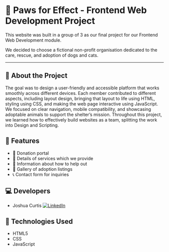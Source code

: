 # 🐾 Paws for Effect - Frontend Web Development Project

This website was built in a group of 3 as our final project for our Frontend Web Development module.

We decided to choose a fictional non-profit organisation dedicated to the care, rescue, and adoption of dogs and cats.

---

## 📌 About the Project

The goal was to design a user-friendly and accessible platform that works smoothly across different devices. Each member
contributed to different aspects, including layout design, bringing that layout to life using HTML, styling using CSS, and making the web page
interactive using JavaScript. We focused on clear navigation, mobile
compatibility, and showcasing adoptable animals to support the shelter’s
mission. Throughout this project, we learned how to effectively build
websites as a team, splitting the work into Design and Scripting.

## 🌟 Features

- 💸 Donation portal
- 🐶 Details of services which we provide
- 💖 Information about how to help out
- 📸 Gallery of adoption listings
- 📞 Contact form for inquiries

## 💻 Developers

- Joshua Curtis [![LinkedIn](https://img.shields.io/badge/LinkedIn-Connect-blue?logo=linkedin)](https://www.linkedin.com/in/your-linkedin-username/)

## 🧪 Technologies Used

- HTML5
- CSS
- JavaScript